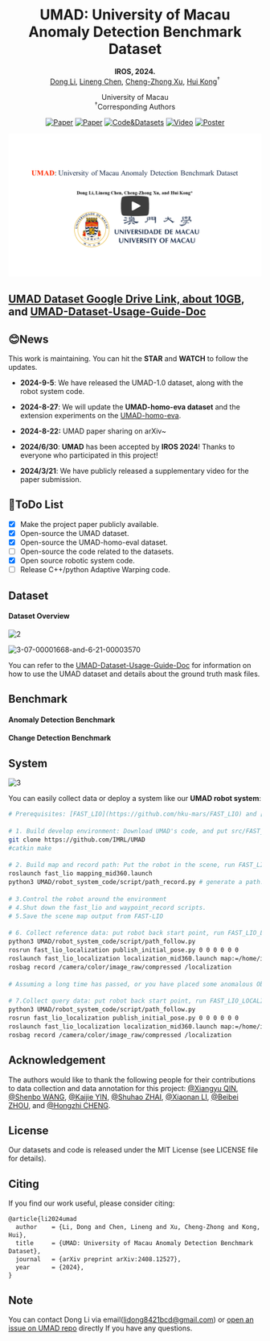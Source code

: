 <div align="center">
    <h1>UMAD: University of Macau Anomaly Detection Benchmark Dataset</h2>
    <strong>IROS, 2024.</strong>
    <br>
        <a href="https://scholar.google.com/citations?user=NlsqUHcAAAAJ&hl=en" target="_blank">Dong Li</a>,
        <a href="https://scholar.google.com/citations?user=Fg01Yv0AAAAJ&hl=en&oi=ao" target="_blank">Lineng Chen</a>,
        <a href="https://scholar.google.com/citations?user=XsBBTUgAAAAJ&hl=en" target="_blank">Cheng-Zhong Xu</a>,
        <a href="https://scholar.google.com/citations?user=Glqv2ooAAAAJ&hl=en&oi=sra" target="_blank">Hui Kong</a><sup>†</sup>
    <p>
        <h45>
            University of Macau
            <br>
        </h5>
        <sup>†</sup>Corresponding Authors
    </p>
    <a href="https://ieeexplore.ieee.org/document/10802194/media#media"><img alt="Paper" src="https://img.shields.io/badge/Paper-IEEE%20Xplore-pink"/></a>
    <a href="https://arxiv.org/pdf/2408.12527"><img alt="Paper" src="https://img.shields.io/badge/Paper-arXiv-8A2BE2"/></a>
    <a href='https://drive.google.com/drive/folders/1UmZ3vA1cOunB-2wgz8T1fJDebhb-gmax?usp=sharing'><img src='https://img.shields.io/badge/Dataset-UMAD-green' alt='Code&Datasets'></a>
    <a href="https://www.youtube.com/watch?v=xORb4H-AyNw"><img alt="Video" src="https://img.shields.io/badge/Video-Youtube-red"/></a>
    <a href="https://github.com/IMRL/UMAD/blob/main/Doc/UMAD-Poster.pdf"><img alt="Poster" src="https://img.shields.io/badge/Poster-blue"/></a>
</div>






[![UMAD: University of Macau Anomaly Detection Benchmark Dataset](https://github.com/DoongLi/UMAD/blob/main/IMG/1.png)](https://www.youtube.com/watch?v=xORb4H-AyNw "UMAD: University of Macau Anomaly Detection Benchmark Dataset")

## [UMAD Dataset Google Drive Link, about 10GB](https://drive.google.com/drive/folders/1UmZ3vA1cOunB-2wgz8T1fJDebhb-gmax), and [UMAD-Dataset-Usage-Guide-Doc](https://github.com/IMRL/UMAD/blob/main/Doc/UMAD-Dataset-Usage-Guide-Doc.md)

## 😊News

This work is maintaining. You can hit the **STAR** and **WATCH** to follow the updates.

- **2024-9-5**: We have released the UMAD-1.0 dataset, along with the robot system code.

- **2024-8-27**: We will update the **UMAD-homo-eva dataset** and the extension experiments on the [UMAD-homo-eva](https://github.com/IMRL/UMAD/blob/main/Doc/UMAD-homo-eva-dataset.md).

- **2024-8-22:** UMAD paper sharing on arXiv~

- **2024/6/30**: **UMAD** has been accepted by **IROS 2024**! Thanks to everyone who participated in this project!

- **2024/3/21**: We have publicly released a supplementary video for the paper submission.

## 📝ToDo List

- [x] Make the project paper publicly available.
- [x] Open-source the UMAD dataset.
- [x] Open-source the UMAD-homo-eval dataset.
- [ ] Open-source the code related to the datasets.
- [x] Open source robotic system code.
- [ ] Release C++/python Adaptive Warping code.

## Dataset

#### Dataset Overview

![2](IMG/2.jpg)

![3-07-00001668-and-6-21-00003570](Doc/IMG/3-07-00001668-and-6-21-00003570.png)

You can refer to the [UMAD-Dataset-Usage-Guide-Doc](https://github.com/IMRL/UMAD/blob/main/Doc/UMAD-Dataset-Usage-Guide-Doc.md) for information on how to use the UMAD dataset and details about the ground truth mask files.

## Benchmark

#### Anomaly Detection Benchmark

#### Change Detection Benchmark

## System

![3](IMG/3.png)

You can easily collect data or deploy a system like our **UMAD robot system**:

```bash
# Prerequisites: [FAST_LIO](https://github.com/hku-mars/FAST_LIO) and [FAST_LIO_LOCALIZATION](https://github.com/HViktorTsoi/FAST_LIO_LOCALIZATION)

# 1. Build develop environment: Download UMAD's code, and put src/FAST_LIO_LOCALIZATION in the workspace of ROS
git clone https://github.com/IMRL/UMAD
#catkin make

# 2. Build map and record path: Put the robot in the scene, run FAST_LIO and record the waypoints
roslaunch fast_lio mapping_mid360.launch
python3 UMAD/robot_system_code/script/path_record.py # generate a path.txt file

# 3.Control the robot around the environment
# 4.Shut down the fast_lio and waypoint_record scripts.
# 5.Save the scene map output from FAST-LIO

# 6. Collect reference data: put robot back start point, run FAST_LIO_LOCALIZATION and path follow code
python3 UMAD/robot_system_code/script/path_follow.py
rosrun fast_lio_localization publish_initial_pose.py 0 0 0 0 0 0
roslaunch fast_lio_localization localization_mid360.launch map:=/home/imrl/Desktop/3.Central-Avenue.pcd
rosbag record /camera/color/image_raw/compressed /localization

# Assuming a long time has passed, or you have placed some anomalous Objects in the scene.

# 7.Collect query data: put robot back start point, run FAST_LIO_LOCALIZATION and path follow code like 6
python3 UMAD/robot_system_code/script/path_follow.py
rosrun fast_lio_localization publish_initial_pose.py 0 0 0 0 0 0
roslaunch fast_lio_localization localization_mid360.launch map:=/home/imrl/Desktop/3.Central-Avenue.pcd
rosbag record /camera/color/image_raw/compressed /localization
```

## Acknowledgement

The authors would like to thank the following people for their contributions to data collection and data annotation for this project: [@Xiangyu QIN](https://github.com/carter-qin), [@Shenbo WANG](https://github.com/20191864135), [@Kaijie YIN](https://github.com/exaids66), [@Shuhao ZHAI](https://github.com/LynnZoe), [@Xiaonan LI](https://github.com/12mango), [@Beibei ZHOU](https://github.com/zbb9999), and [@Hongzhi CHENG](https://github.com/chenghz).

## License

Our datasets and code is released under the MIT License (see LICENSE file for details).

## Citing

If you find our work useful, please consider citing:


```
@article{li2024umad
  author    = {Li, Dong and Chen, Lineng and Xu, Cheng-Zhong and Kong, Hui},
  title     = {UMAD: University of Macau Anomaly Detection Benchmark Dataset},
  journal   = {arXiv preprint arXiv:2408.12527},
  year      = {2024},
}
```

## Note

You can contact Dong Li via email(lidong8421bcd@gmail.com) or [open an issue on UMAD repo](https://github.com/IMRL/UMAD/issues) directly If you have any questions.
